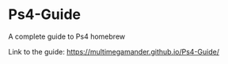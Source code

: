 # Ps4-Guide

A complete guide to Ps4 homebrew

Link to the guide: https://multimegamander.github.io/Ps4-Guide/